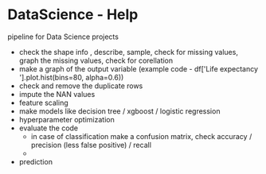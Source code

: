 # DataScience - Help

pipeline for Data Science projects

- check the shape info , describe, sample, check for missing values, graph the missing values, check for corellation 
- make a graph of the output variable (example code - df['Life expectancy '].plot.hist(bins=80, alpha=0.6))
- check and remove the duplicate rows 
- impute the NAN values 
- feature scaling 
- make models like decision tree / xgboost / logistic regression 
- hyperparameter optimization 
- evaluate the code 
  - in case of classification make a confusion matrix, check accuracy / precision (less false positive) / recall 
  - 
- prediction 
